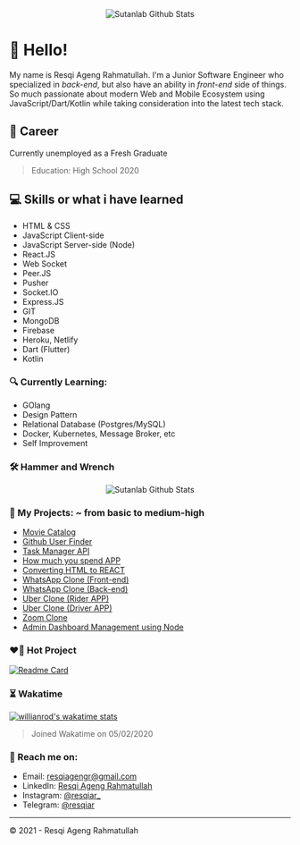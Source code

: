 <div align="center">
  <img src="https://github-readme-stats.vercel.app/api?username=resqiar&?include_all_commits=true&count_private=true&show_icons=true&theme=radical&repo=cube-video-sharing" alt="Sutanlab Github Stats">
</div>

# 👋 Hello! 
My name is Resqi Ageng Rahmatullah. I'm a Junior Software Engineer who specialized in *back-end*, but also have an ability in *front-end* side of things. So much passionate about modern Web and Mobile Ecosystem using JavaScript/Dart/Kotlin while taking consideration into the latest tech stack.

## 💼 Career
Currently unemployed as a Fresh Graduate
> Education: High School 2020

## 💻 Skills or what i have learned 
- HTML & CSS
- JavaScript Client-side
- JavaScript Server-side (Node)
- React.JS
- Web Socket
- Peer.JS
- Pusher 
- Socket.IO
- Express.JS
- GIT
- MongoDB
- Firebase
- Heroku, Netlify
- Dart (Flutter)
- Kotlin

### 🔍 Currently Learning:
- GOlang
- Design Pattern
- Relational Database (Postgres/MySQL)
- Docker, Kubernetes, Message Broker, etc
- Self Improvement

### 🛠️ Hammer and Wrench
<div align="center">
  <img src="https://github-readme-stats.vercel.app/api/top-langs/?username=resqiar&theme=radical&layout=compact" alt="Sutanlab Github Stats">
</div>

### 🧰 My Projects: ~ from basic to medium-high
- [Movie Catalog](https://github.com/resqiar/Simple-Movie-Catalog)
- [Github User Finder](https://github.com/resqiar/GithubUserFinder)
- [Task Manager API](https://github.com/resqiar/Task-Manager-API)
- [How much you spend APP](https://github.com/resqiar/How-Much-You-Spent-App)
- [Converting HTML to REACT](https://github.com/resqiar/Cube-Template)
- [WhatsApp Clone (Front-end)](https://github.com/resqiar/cube-whatsapp-clone)
- [WhatsApp Clone (Back-end)](https://github.com/resqiar/cube-whatsapp-backend)
- [Uber Clone (Rider APP)](https://github.com/resqiar/Letsjek-Rider)
- [Uber Clone (Driver APP)](https://github.com/resqiar/LetsJek-Driver)
- [Zoom Clone](https://github.com/resqiar/cube-video-sharing)
- [Admin Dashboard Management using Node](https://github.com/resqiar/staycation-backend)

### ❤️‍🔥 Hot Project
[![Readme Card](https://github-readme-stats.vercel.app/api/pin/?username=resqiar&repo=cube-video-sharing&theme=radical)](https://github.com/anuraghazra/github-readme-stats)

### ⏳ Wakatime
[![willianrod's wakatime stats](https://github-readme-stats.vercel.app/api/wakatime?username=e1e04b0c-4ecc-489e-b9aa-00c30a1aab60&theme=radical)](https://github.com/anuraghazra/github-readme-stats)
> Joined Wakatime on 05/02/2020


### 🚀 Reach me on:
- Email: [resqiagengr@gmail.com](resqiagengr@gmail.com)
- LinkedIn: [Resqi Ageng Rahmatullah](www.linkedin.com/in/resqi-ageng-rahmatullah-8692911a5)
- Instagram: [@resqiar_](https://www.instagram.com/resqiar_)
- Telegram: [@resqiar](https://t.me/resqiar)

---
© 2021 - Resqi Ageng Rahmatullah
